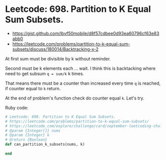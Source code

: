 # Leetcode: 698. Partition to K Equal Sum Subsets.

- https://gist.github.com/lbvf50mobile/d8f57cdbee0d93ea60796cf63e83abb0
- https://leetcode.com/problems/partition-to-k-equal-sum-subsets/discuss/180014/Backtracking-x-2

At first sum must be divisible by k without reminder.

Second must be k elements each ... wait. I think this is backtacking where need to get subsum `q = sum/k` k times. 

That means there must be a counter than increased every time `q` is reached, if counter equal to `k` return.  

At the end of problem's function check do counter equal `k`. Let's try.
 
Ruby code:
```Ruby
# Leetcode: 698. Partition to K Equal Sum Subsets.
# https://leetcode.com/problems/partition-to-k-equal-sum-subsets/
# https://leetcode.com/explore/challenge/card/september-leetcoding-challenge-2021/640/week-5-september-29th-september-30th/3993/
# @param {Integer[]} nums
# @param {Integer} k
# @return {Boolean}
def can_partition_k_subsets(nums, k)
    
end
```
